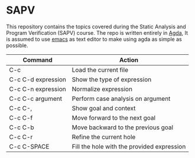 # SAPV

This repository contains the topics covered during the Static Analysis and Program Verification (SAPV) course. The repo is written entirely in [Agda](https://agda.readthedocs.io/en/latest/), It is assumed to use [emacs](https://www.gnu.org/software/emacs/) as text editor to make using agda as simple as possible.

Command | Action
------- | ---------------
C-c     | Load the current file
C-c C-d expression | Show the type of expression
C-c C-n expression | Normalize expression
C-c C-c argument   | Perform case analysis on argument
C-c C-, | Show goal and context
C-c C-f | Move forward to the next goal
C-c C-b | Move backward to the previous goal
C-c C-r | Refine the current hole
C-c C-SPACE | Fill the hole with the provided expression
